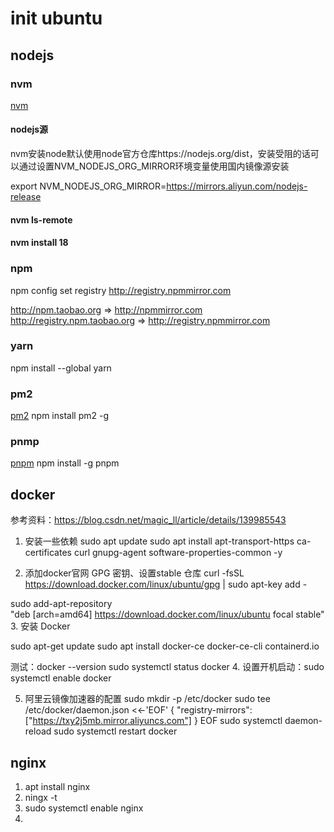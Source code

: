 # init ubuntu 

## nodejs
### nvm
[nvm](https://github.com/nvm-sh/nvm)

#### nodejs源
nvm安装node默认使用node官方仓库https://nodejs.org/dist，安装受阻的话可以通过设置NVM_NODEJS_ORG_MIRROR环境变量使用国内镜像源安装

export NVM_NODEJS_ORG_MIRROR=https://mirrors.aliyun.com/nodejs-release

#### nvm ls-remote

#### nvm install 18

### npm

 npm config set registry http://registry.npmmirror.com

http://npm.taobao.org => http://npmmirror.com
http://registry.npm.taobao.org => http://registry.npmmirror.com


### yarn
npm install --global yarn

### pm2
[ pm2](https://pm2.keymetrics.io/)
npm install pm2 -g

### pnmp
[pnpm](https://www.pnpm.cn/installation)
npm install -g pnpm



## docker
参考资料：https://blog.csdn.net/magic_ll/article/details/139985543
1. 安装一些依赖
sudo apt update
sudo apt install apt-transport-https ca-certificates curl gnupg-agent software-properties-common -y

2. 添加docker官网 GPG 密钥、设置stable 仓库
curl -fsSL https://download.docker.com/linux/ubuntu/gpg | sudo apt-key add -

sudo add-apt-repository \
"deb [arch=amd64] https://download.docker.com/linux/ubuntu focal stable"
3. 安装 Docker

sudo apt-get update
sudo apt install docker-ce docker-ce-cli containerd.io

测试：docker --version
sudo systemctl status docker
4. 设置开机启动：sudo systemctl enable docker

5. 阿里云镜像加速器的配置
sudo mkdir -p /etc/docker
sudo tee /etc/docker/daemon.json <<-'EOF'
{
  "registry-mirrors": ["https://txy2j5mb.mirror.aliyuncs.com"]
}
EOF
sudo systemctl daemon-reload
sudo systemctl restart docker

## nginx

1. apt install nginx
2. ningx -t
3. sudo systemctl enable nginx
4. 



